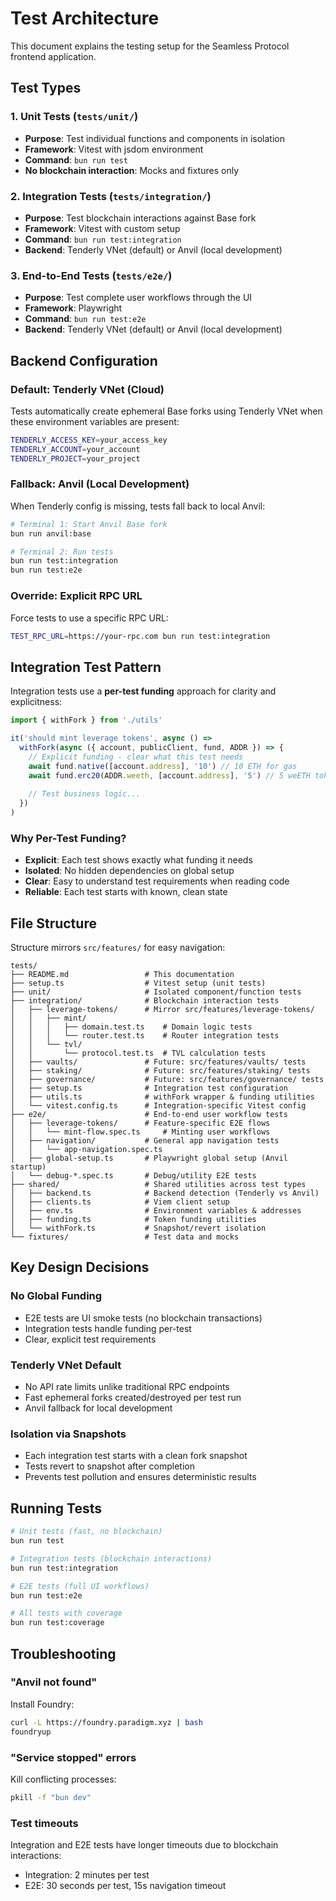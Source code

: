# Test Architecture

This document explains the testing setup for the Seamless Protocol frontend application.

## Test Types

### 1. Unit Tests (`tests/unit/`)
- **Purpose**: Test individual functions and components in isolation
- **Framework**: Vitest with jsdom environment
- **Command**: `bun run test`
- **No blockchain interaction**: Mocks and fixtures only

### 2. Integration Tests (`tests/integration/`)
- **Purpose**: Test blockchain interactions against Base fork
- **Framework**: Vitest with custom setup
- **Command**: `bun run test:integration`
- **Backend**: Tenderly VNet (default) or Anvil (local development)

### 3. End-to-End Tests (`tests/e2e/`)
- **Purpose**: Test complete user workflows through the UI
- **Framework**: Playwright
- **Command**: `bun run test:e2e`
- **Backend**: Tenderly VNet (default) or Anvil (local development)

## Backend Configuration

### Default: Tenderly VNet (Cloud)
Tests automatically create ephemeral Base forks using Tenderly VNet when these environment variables are present:
```bash
TENDERLY_ACCESS_KEY=your_access_key
TENDERLY_ACCOUNT=your_account
TENDERLY_PROJECT=your_project
```

### Fallback: Anvil (Local Development)
When Tenderly config is missing, tests fall back to local Anvil:
```bash
# Terminal 1: Start Anvil Base fork
bun run anvil:base

# Terminal 2: Run tests  
bun run test:integration
bun run test:e2e
```

### Override: Explicit RPC URL
Force tests to use a specific RPC URL:
```bash
TEST_RPC_URL=https://your-rpc.com bun run test:integration
```

## Integration Test Pattern

Integration tests use a **per-test funding** approach for clarity and explicitness:

```typescript
import { withFork } from './utils'

it('should mint leverage tokens', async () =>
  withFork(async ({ account, publicClient, fund, ADDR }) => {
    // Explicit funding - clear what this test needs
    await fund.native([account.address], '10') // 10 ETH for gas
    await fund.erc20(ADDR.weeth, [account.address], '5') // 5 weETH tokens
    
    // Test business logic...
  })
)
```

### Why Per-Test Funding?
- **Explicit**: Each test shows exactly what funding it needs
- **Isolated**: No hidden dependencies on global setup
- **Clear**: Easy to understand test requirements when reading code
- **Reliable**: Each test starts with known, clean state

## File Structure

Structure mirrors `src/features/` for easy navigation:

```
tests/
├── README.md                 # This documentation
├── setup.ts                  # Vitest setup (unit tests)
├── unit/                     # Isolated component/function tests
├── integration/              # Blockchain interaction tests
│   ├── leverage-tokens/      # Mirror src/features/leverage-tokens/
│   │   ├── mint/
│   │   │   ├── domain.test.ts    # Domain logic tests
│   │   │   └── router.test.ts    # Router integration tests
│   │   └── tvl/
│   │       └── protocol.test.ts  # TVL calculation tests
│   ├── vaults/               # Future: src/features/vaults/ tests
│   ├── staking/              # Future: src/features/staking/ tests
│   ├── governance/           # Future: src/features/governance/ tests
│   ├── setup.ts              # Integration test configuration  
│   ├── utils.ts              # withFork wrapper & funding utilities
│   └── vitest.config.ts      # Integration-specific Vitest config
├── e2e/                      # End-to-end user workflow tests
│   ├── leverage-tokens/      # Feature-specific E2E flows
│   │   └── mint-flow.spec.ts     # Minting user workflows
│   ├── navigation/           # General app navigation tests
│   │   └── app-navigation.spec.ts
│   ├── global-setup.ts       # Playwright global setup (Anvil startup)
│   └── debug-*.spec.ts       # Debug/utility E2E tests
├── shared/                   # Shared utilities across test types
│   ├── backend.ts            # Backend detection (Tenderly vs Anvil)
│   ├── clients.ts            # Viem client setup
│   ├── env.ts                # Environment variables & addresses
│   ├── funding.ts            # Token funding utilities
│   └── withFork.ts           # Snapshot/revert isolation
└── fixtures/                 # Test data and mocks
```

## Key Design Decisions

### No Global Funding
- E2E tests are UI smoke tests (no blockchain transactions)
- Integration tests handle funding per-test
- Clear, explicit test requirements

### Tenderly VNet Default
- No API rate limits unlike traditional RPC endpoints
- Fast ephemeral forks created/destroyed per test run
- Anvil fallback for local development

### Isolation via Snapshots
- Each integration test starts with a clean fork snapshot
- Tests revert to snapshot after completion
- Prevents test pollution and ensures deterministic results

## Running Tests

```bash
# Unit tests (fast, no blockchain)
bun run test

# Integration tests (blockchain interactions)
bun run test:integration

# E2E tests (full UI workflows)  
bun run test:e2e

# All tests with coverage
bun run test:coverage
```

## Troubleshooting

### "Anvil not found"
Install Foundry:
```bash
curl -L https://foundry.paradigm.xyz | bash
foundryup
```

### "Service stopped" errors  
Kill conflicting processes:
```bash
pkill -f "bun dev"
```

### Test timeouts
Integration and E2E tests have longer timeouts due to blockchain interactions:
- Integration: 2 minutes per test
- E2E: 30 seconds per test, 15s navigation timeout
